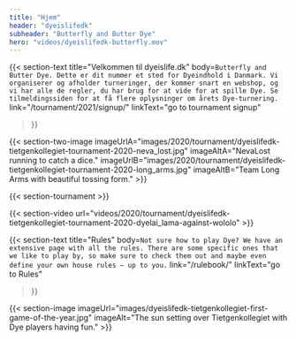 ```yaml
---
title: "Hjem"
header: "dyeislifedk"
subheader: "Butterfly and Butter Dye"
hero: "videos/dyeislifedk-butterfly.mov"
---
```


{{< section-text
  title="Velkommen til dyeislife.dk"
  body=`
    Butterfly and Butter Dye. Dette er dit nummer et sted for Dyeindhold i Danmark. Vi organiserer og afholder turneringer, der kommer snart en webshop, og vi har alle de regler, du har brug for at vide for at spille Dye. Se tilmeldingssiden for at få flere oplysninger om årets Dye-turnering.
  `
  link="/tournament/2021/signup/"
  linkText="go to tournament signup"
>}}

{{< section-two-image imageUrlA="images/2020/tournament/dyeislifedk-tietgenkollegiet-tournament-2020-neva_lost.jpg" imageAltA="NevaLost running to catch a dice." imageUrlB="images/2020/tournament/dyeislifedk-tietgenkollegiet-tournament-2020-long_arms.jpg" imageAltB="Team Long Arms with beautiful tossing form." >}}

{{< section-tournament >}}

{{< section-video url="videos/2020/tournament/dyeislifedk-tietgenkollegiet-tournament-2020-dyelai_lama-against-wololo" >}}

{{< section-text
  title="Rules"
  body=`
    Not sure how to play Dye? We have an extensive page with all the rules. There are some specific ones that we like to play by, so make sure to check them out and maybe even define your own house rules – up to you.
  `
  link="/rulebook/"
  linkText="go to Rules"
>}}

{{< section-image imageUrl="images/dyeislifedk-tietgenkollegiet-first-game-of-the-year.jpg" imageAlt="The sun setting over Tietgenkollegiet with Dye players having fun." >}}
